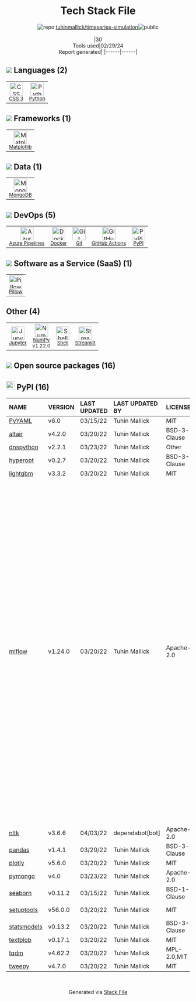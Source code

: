<!--
&lt;--- Readme.md Snippet without images Start ---&gt;
## Tech Stack
tuhinmallick/timeseries-simulation is built on the following main stack:

- [Python](https://www.python.org) – Languages
- [Matplotlib](http://matplotlib.org) – Charting Libraries
- [MongoDB](http://www.mongodb.com/) – Databases
- [Azure Pipelines](https://azure.microsoft.com/ko-kr/services/devops/pipelines/) – Continuous Integration
- [Docker](https://www.docker.com/) – Virtual Machine Platforms & Containers
- [GitHub Actions](https://github.com/features/actions) – Continuous Integration
- [Pillow](https://python-pillow.github.io/) – Image Processing and Management
- [Jupyter](http://jupyter.org) – Data Science Notebooks
- [NumPy](http://www.numpy.org/) – Data Science Tools
- [Shell](https://en.wikipedia.org/wiki/Shell_script) – Shells
- [Streamlit](https://streamlit.io) – Machine Learning Tools

Full tech stack [here](/techstack.md)

&lt;--- Readme.md Snippet without images End ---&gt;

&lt;--- Readme.md Snippet with images Start ---&gt;
## Tech Stack
tuhinmallick/timeseries-simulation is built on the following main stack:

- <img width='25' height='25' src='https://img.stackshare.io/service/993/pUBY5pVj.png' alt='Python'/> [Python](https://www.python.org) – Languages
- <img width='25' height='25' src='https://img.stackshare.io/service/2993/2DZC4KaA_400x400.jpg' alt='Matplotlib'/> [Matplotlib](http://matplotlib.org) – Charting Libraries
- <img width='25' height='25' src='https://img.stackshare.io/service/1030/leaf-360x360.png' alt='MongoDB'/> [MongoDB](http://www.mongodb.com/) – Databases
- <img width='25' height='25' src='https://img.stackshare.io/service/10164/528389819366_e7a0672f0480b3e98d21_512.png' alt='Azure Pipelines'/> [Azure Pipelines](https://azure.microsoft.com/ko-kr/services/devops/pipelines/) – Continuous Integration
- <img width='25' height='25' src='https://img.stackshare.io/service/586/n4u37v9t_400x400.png' alt='Docker'/> [Docker](https://www.docker.com/) – Virtual Machine Platforms & Containers
- <img width='25' height='25' src='https://img.stackshare.io/service/11563/actions.png' alt='GitHub Actions'/> [GitHub Actions](https://github.com/features/actions) – Continuous Integration
- <img width='25' height='25' src='https://img.stackshare.io/service/2375/default_1f67b0ca7416a9f52beb655f90b5602d5ef74b75.jpg' alt='Pillow'/> [Pillow](https://python-pillow.github.io/) – Image Processing and Management
- <img width='25' height='25' src='https://img.stackshare.io/service/4190/fGBUdNf__400x400.jpg' alt='Jupyter'/> [Jupyter](http://jupyter.org) – Data Science Notebooks
- <img width='25' height='25' src='https://img.stackshare.io/service/2179/default_332f874a2edb2686f578aa6389313efcea1eec41.png' alt='NumPy'/> [NumPy](http://www.numpy.org/) – Data Science Tools
- <img width='25' height='25' src='https://img.stackshare.io/service/4631/default_c2062d40130562bdc836c13dbca02d318205a962.png' alt='Shell'/> [Shell](https://en.wikipedia.org/wiki/Shell_script) – Shells
- <img width='25' height='25' src='https://img.stackshare.io/service/11393/default_67e251b5860795095fe91618cf3ef8d09257469a.png' alt='Streamlit'/> [Streamlit](https://streamlit.io) – Machine Learning Tools

Full tech stack [here](/techstack.md)

&lt;--- Readme.md Snippet with images End ---&gt;
-->
<div align="center">

# Tech Stack File
![](https://img.stackshare.io/repo.svg "repo") [tuhinmallick/timeseries-simulation](https://github.com/tuhinmallick/timeseries-simulation)![](https://img.stackshare.io/public_badge.svg "public")
<br/><br/>
|30<br/>Tools used|02/29/24 <br/>Report generated|
|------|------|
</div>

## <img src='https://img.stackshare.io/languages.svg'/> Languages (2)
<table><tr>
  <td align='center'>
  <img width='36' height='36' src='https://img.stackshare.io/service/6727/css.png' alt='CSS 3'>
  <br>
  <sub><a href="https://developer.mozilla.org/en-US/docs/Web/CSS/CSS3">CSS 3</a></sub>
  <br>
  <sub></sub>
</td>

<td align='center'>
  <img width='36' height='36' src='https://img.stackshare.io/service/993/pUBY5pVj.png' alt='Python'>
  <br>
  <sub><a href="https://www.python.org">Python</a></sub>
  <br>
  <sub></sub>
</td>

</tr>
</table>

## <img src='https://img.stackshare.io/frameworks.svg'/> Frameworks (1)
<table><tr>
  <td align='center'>
  <img width='36' height='36' src='https://img.stackshare.io/service/2993/2DZC4KaA_400x400.jpg' alt='Matplotlib'>
  <br>
  <sub><a href="http://matplotlib.org">Matplotlib</a></sub>
  <br>
  <sub></sub>
</td>

</tr>
</table>

## <img src='https://img.stackshare.io/databases.svg'/> Data (1)
<table><tr>
  <td align='center'>
  <img width='36' height='36' src='https://img.stackshare.io/service/1030/leaf-360x360.png' alt='MongoDB'>
  <br>
  <sub><a href="http://www.mongodb.com/">MongoDB</a></sub>
  <br>
  <sub></sub>
</td>

</tr>
</table>

## <img src='https://img.stackshare.io/devops.svg'/> DevOps (5)
<table><tr>
  <td align='center'>
  <img width='36' height='36' src='https://img.stackshare.io/service/10164/528389819366_e7a0672f0480b3e98d21_512.png' alt='Azure Pipelines'>
  <br>
  <sub><a href="https://azure.microsoft.com/ko-kr/services/devops/pipelines/">Azure Pipelines</a></sub>
  <br>
  <sub></sub>
</td>

<td align='center'>
  <img width='36' height='36' src='https://img.stackshare.io/service/586/n4u37v9t_400x400.png' alt='Docker'>
  <br>
  <sub><a href="https://www.docker.com/">Docker</a></sub>
  <br>
  <sub></sub>
</td>

<td align='center'>
  <img width='36' height='36' src='https://img.stackshare.io/service/1046/git.png' alt='Git'>
  <br>
  <sub><a href="http://git-scm.com/">Git</a></sub>
  <br>
  <sub></sub>
</td>

<td align='center'>
  <img width='36' height='36' src='https://img.stackshare.io/service/11563/actions.png' alt='GitHub Actions'>
  <br>
  <sub><a href="https://github.com/features/actions">GitHub Actions</a></sub>
  <br>
  <sub></sub>
</td>

<td align='center'>
  <img width='36' height='36' src='https://img.stackshare.io/service/12572/-RIWgodF_400x400.jpg' alt='PyPI'>
  <br>
  <sub><a href="https://pypi.org/">PyPI</a></sub>
  <br>
  <sub></sub>
</td>

</tr>
</table>

## <img src='https://img.stackshare.io/saas.svg'/> Software as a Service (SaaS) (1)
<table><tr>
  <td align='center'>
  <img width='36' height='36' src='https://img.stackshare.io/service/2375/default_1f67b0ca7416a9f52beb655f90b5602d5ef74b75.jpg' alt='Pillow'>
  <br>
  <sub><a href="https://python-pillow.github.io/">Pillow</a></sub>
  <br>
  <sub></sub>
</td>

</tr>
</table>

## Other (4)
<table><tr>
  <td align='center'>
  <img width='36' height='36' src='https://img.stackshare.io/service/4190/fGBUdNf__400x400.jpg' alt='Jupyter'>
  <br>
  <sub><a href="http://jupyter.org">Jupyter</a></sub>
  <br>
  <sub></sub>
</td>

<td align='center'>
  <img width='36' height='36' src='https://img.stackshare.io/service/2179/default_332f874a2edb2686f578aa6389313efcea1eec41.png' alt='NumPy'>
  <br>
  <sub><a href="http://www.numpy.org/">NumPy</a></sub>
  <br>
  <sub>v1.22.0</sub>
</td>

<td align='center'>
  <img width='36' height='36' src='https://img.stackshare.io/service/4631/default_c2062d40130562bdc836c13dbca02d318205a962.png' alt='Shell'>
  <br>
  <sub><a href="https://en.wikipedia.org/wiki/Shell_script">Shell</a></sub>
  <br>
  <sub></sub>
</td>

<td align='center'>
  <img width='36' height='36' src='https://img.stackshare.io/service/11393/default_67e251b5860795095fe91618cf3ef8d09257469a.png' alt='Streamlit'>
  <br>
  <sub><a href="https://streamlit.io">Streamlit</a></sub>
  <br>
  <sub></sub>
</td>

</tr>
</table>


## <img src='https://img.stackshare.io/group.svg' /> Open source packages (16)</h2>

## <img width='24' height='24' src='https://img.stackshare.io/service/12572/-RIWgodF_400x400.jpg'/> PyPI (16)

|NAME|VERSION|LAST UPDATED|LAST UPDATED BY|LICENSE|VULNERABILITIES|
|:------|:------|:------|:------|:------|:------|
|[PyYAML](https://pypi.org/project/PyYAML)|v6.0|03/15/22|Tuhin Mallick |MIT|N/A|
|[altair](https://pypi.org/project/altair)|v4.2.0|03/20/22|Tuhin Mallick |BSD-3-Clause|N/A|
|[dnspython](https://pypi.org/project/dnspython)|v2.2.1|03/23/22|Tuhin Mallick |Other|N/A|
|[hyperopt](https://pypi.org/project/hyperopt)|v0.2.7|03/20/22|Tuhin Mallick |BSD-3-Clause|N/A|
|[lightgbm](https://pypi.org/project/lightgbm)|v3.3.2|03/20/22|Tuhin Mallick |MIT|N/A|
|[mlflow](https://pypi.org/project/mlflow)|v1.24.0|03/20/22|Tuhin Mallick |Apache-2.0|[CVE-2023-1177](https://github.com/advisories/GHSA-xg73-94fp-g449) (Critical)<br/>[CVE-2023-3765](https://github.com/advisories/GHSA-fmxj-6h9g-6vw3) (Critical)<br/>[CVE-2023-6014](https://github.com/advisories/GHSA-4qq5-mxxx-m6gg) (Critical)<br/>[CVE-2023-6018](https://github.com/advisories/GHSA-5p3h-7fwh-92rc) (Critical)<br/>[CVE-2023-6831](https://github.com/advisories/GHSA-554w-xh4j-8w64) (Critical)<br/>[CVE-2023-2780](https://github.com/advisories/GHSA-wjq3-7jxx-whj9) (Critical)<br/>[](https://github.com/advisories/GHSA-83fm-w79m-64r5) (Critical)<br/>[CVE-2023-6974](https://github.com/advisories/GHSA-59v3-898r-qwhj) (Critical)<br/>[CVE-2023-2356](https://github.com/advisories/GHSA-x422-6qhv-p29g) (Critical)<br/>[CVE-2023-6975](https://github.com/advisories/GHSA-hh8p-p8mp-gqhm) (Critical)<br/>[CVE-2023-6015](https://github.com/advisories/GHSA-f798-qm4r-23r5) (Critical)<br/>[CVE-2023-6977](https://github.com/advisories/GHSA-qg8p-32gr-gh6x) (High)<br/>[CVE-2024-27132](https://github.com/advisories/GHSA-6749-m5cp-6cg7) (High)<br/>[CVE-2024-27133](https://github.com/advisories/GHSA-3v79-q7ph-j75h) (High)<br/>[CVE-2023-43472](https://github.com/advisories/GHSA-wqxf-447m-6f5f) (High)<br/>[CVE-2023-6709](https://github.com/advisories/GHSA-cxfr-5q3r-2rc2) (High)<br/>[CVE-2023-6753](https://github.com/advisories/GHSA-v945-r3rc-6fjm) (High)<br/>[CVE-2023-30172](https://github.com/advisories/GHSA-wc6j-5g83-xfm6) (High)<br/>[CVE-2023-4033](https://github.com/advisories/GHSA-ffw3-6378-cqgp) (High)<br/>[CVE-2023-6940](https://github.com/advisories/GHSA-hvc6-42vf-jhf8) (High)<br/>[CVE-2023-6909](https://github.com/advisories/GHSA-5r3q-93q3-f978) (High)<br/>[CVE-2023-6976](https://github.com/advisories/GHSA-wv8q-4f85-2p8p) (High)<br/>[CVE-2023-6568](https://github.com/advisories/GHSA-vwhf-3v6x-wff8) (Moderate)<br/>[CVE-2023-1176](https://github.com/advisories/GHSA-wp72-7hj9-5265) (Low)|
|[nltk](https://pypi.org/project/nltk)|v3.6.6|04/03/22|dependabot[bot] |Apache-2.0|N/A|
|[pandas](https://pypi.org/project/pandas)|v1.4.1|03/20/22|Tuhin Mallick |BSD-3-Clause|N/A|
|[plotly](https://pypi.org/project/plotly)|v5.6.0|03/20/22|Tuhin Mallick |MIT|N/A|
|[pymongo](https://pypi.org/project/pymongo)|v4.0|03/23/22|Tuhin Mallick |Apache-2.0|N/A|
|[seaborn](https://pypi.org/project/seaborn)|v0.11.2|03/15/22|Tuhin Mallick |BSD-1-Clause|N/A|
|[setuptools](https://pypi.org/project/setuptools)|v56.0.0|03/20/22|Tuhin Mallick |MIT|[CVE-2022-40897](https://github.com/advisories/GHSA-r9hx-vwmv-q579) (High)|
|[statsmodels](https://pypi.org/project/statsmodels)|v0.13.2|03/20/22|Tuhin Mallick |BSD-3-Clause|N/A|
|[textblob](https://pypi.org/project/textblob)|v0.17.1|03/20/22|Tuhin Mallick |MIT|N/A|
|[tqdm](https://pypi.org/project/tqdm)|v4.62.2|03/20/22|Tuhin Mallick |MPL-2.0,MIT|N/A|
|[tweepy](https://pypi.org/project/tweepy)|v4.7.0|03/20/22|Tuhin Mallick |MIT|N/A|

<br/>
<div align='center'>

Generated via [Stack File](https://github.com/marketplace/stack-file)

